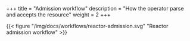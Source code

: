 +++
title = "Admission workflow"
description = "How the operator parse and accepts the resource"
weight = 2
+++

{{< figure "/img/docs/workflows/reactor-admission.svg" "Reactor admission workflow" >}}
